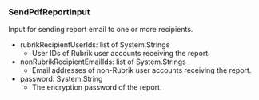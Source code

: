 ### SendPdfReportInput
Input for sending report email to one or more recipients.

- rubrikRecipientUserIds: list of System.Strings
  - User IDs of Rubrik user accounts receiving the report.
- nonRubrikRecipientEmailIds: list of System.Strings
  - Email addresses of non-Rubrik user accounts receiving the report.
- password: System.String
  - The encryption password of the report.
